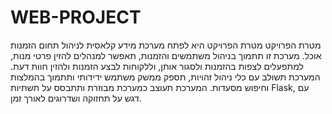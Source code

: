 # WEB-PROJECT
מטרת הפרויקט
מטרת הפרויקט היא לפתח מערכת מידע קלאסית לניהול תחום הזמנות אוכל. מערכת זו תתמוך בניהול משתמשים והזמנות, תאפשר למנהלים להזין פרטי מנות, למתפעלים לצפות בהזמנות ולסגור אותן, וללקוחות לבצע הזמנות ולהזין חוות דעת. המערכת תשולב עם כלי ניהול זהויות, תספק ממשק משתמש ידידותי ותתמוך בהמלצות וחיפוש מסעדות. המערכת תעוצב כמערכת מבוזרת ותתבסס על תשתיות Flask, עם דגש על תחזוקה ושדרוגים לאורך זמן.

